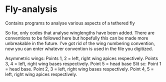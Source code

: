 # Fly-analysis
Contains programs to analyse various aspects of a tethered fly

So far, only codes that analyse winglengths have been added. There are conventions to be followed here but hopefully this can be made more
unbreakable in the future. I've got rid of the wing numbering convention, now you can enter whatever convention is used in the file you digitized.

Asymmetric wings: Points 1, 2 = left, right wing apices respectively. Points 3, 4 = left, right wing bases respectively. Point 5 = head base
Slit sc: Point 1 = head base. Point 2, 3 = left, right wing bases respectively. Point 4, 5 = left, right wing apices respectively.
